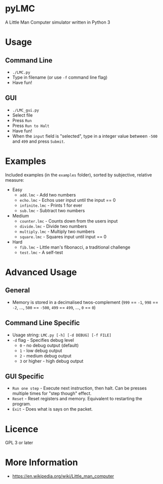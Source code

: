 pyLMC
=====

A Little Man Computer simulator written in Python 3

Usage
=====

Command Line
------------

 - `./LMC.py`
 - Type in filename (or use `-f` command line flag)
 - Have fun!

GUI
---

 - `./LMC_gui.py`
 - Select file
 - Press `Run`
 - Press `Run to Halt`
 - Have fun!
 - When the `input` field is "selected", type in a integer value between `-500` and `499` and press `Submit`.

Examples
========

Included examples (in the `examples` folder), sorted by subjective, relative measure:

 - Easy
   - `add.lmc` - Add two numbers
   - `echo.lmc` - Echos user input until the input == 0
   - `infinite.lmc` - Prints 1 for ever
   - `sub.lmc` - Subtract two numbers
 - Medium
   - `counter.lmc` - Counts down from the users input
   - `divide.lmc` - Divide two numbers
   - `multiply.lmc` - Multiply two numbers
   - `square.lmc` - Squares input until input == 0
 - Hard
   - `fib.lmc` - Little man's fibonacci, a traditional challenge
   - `test.lmc` - A self-test

Advanced Usage
==============

General
-------

 - Memory is stored in a decimalised twos-complement (`999` == `-1`, `998` == `-2`, ..., `500` == `-500`, `499` == `499`, ..., `0` == `0`)

Command Line Specific
---------------------

 - Usage string: `LMC.py [-h] [-d DEBUG] [-f FILE]`
 - `-d` flag - Specifies debug level
   - `0` - no debug output (default)
   - `1` - low debug output
   - `2` - medium debug output
   - `3` or higher - high debug output
 
GUI Specific
------------

 - `Run one step` -  Execute next instruction, then halt. Can be presses multiple times for "step though" effect.
 - `Reset` - Reset registers and memory. Equivalent to restarting the program.
 - `Exit` - Does what is says on the packet.

Licence
=======

GPL 3 or later

More Information
===============

 - https://en.wikipedia.org/wiki/Little_man_computer
